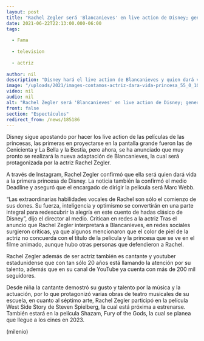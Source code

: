 ```yaml
---
layout: post
title: "Rachel Zegler será 'Blancanieves' en live action de Disney; genera críticas"
date: 2021-06-22T22:13:00.000-06:00
tags:
  
  - Fama
  
  - television
  
  - actriz
  
author: nil
description: "Disney hará el live action de Blancanieves y quien dará vida a la princesa es Rachel Zegler, sin embargo, esta noticia desató polémica en redes."
image: "/uploads/2021/images-contamos-actriz-dara-vida-princesa_55_0_1045_650.jpg"
video: nil
audio: nil
alt: "Rachel Zegler será 'Blancanieves' en live action de Disney; genera críticas"
front: false
section: "Espectáculos"
redirect_from: /news/185186
---
```


Disney sigue apostando por hacer los live action de las películas de las princesas, las primeras en proyectarse en la pantalla grande fueron las de Cenicienta y La Bella y la Bestia, pero ahora, se ha anunciado que muy pronto se realizará la nueva adaptación de Blancanieves, la cual será protagonizada por la actriz Rachel Zegler. 

A través de Instagram, Rachel Zegler confirmó que ella será quien dará vida a la primera princesa de Disney. La noticia también la confirmó el medio Deadline y aseguró que el encargado de dirigir la película será Marc Webb. 

“Las extraordinarias habilidades vocales de Rachel son sólo el comienzo de sus dones. Su fuerza, inteligencia y optimismo se convertirán en una parte integral para redescubrir la alegría en este cuento de hadas clásico de Disney”, dijo el director al medio. Critican en redes a la actriz  Tras el anuncio que Rachel Zegler interpretará a Blancanieves, en redes sociales surgieron críticas, ya que algunos mencionaron que el color de piel de la actriz no concuerda con el título de la película y la princesa que se ve en el filme animado, aunque hubo otras personas que defendieron a Rachel.

Rachel Zegler además de ser actriz también es cantante y youtuber estadunidense que con tan sólo 20 años está llamando la atención por su talento, además que en su canal de YouTube ya cuenta con más de 200 mil seguidores.

Desde niña la cantante demostró su gusto y talento por la música y la actuación, por lo que protagonizó varias obras de teatro musicales de su escuela, en cuanto al séptimo arte, Rachel Zegler participó en la película West Side Story de Steven Spielberg, la cual está próxima a estrenarse. También estará en la película Shazam, Fury of the Gods, la cual se planea que llegue a los cines en 2023. 

(milenio)